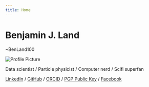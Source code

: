 ```yaml
---
title: Home
---
```


# Benjamin J. Land
~BenLand100

![Profile Picture](/images/profile.jpg)

Data&nbsp;scientist / Particle&nbsp;physicist / Computer&nbsp;nerd / Scifi&nbsp;superfan

[LinkedIn](https://linkedin.com/in/benland100) /
[GitHub](https://github.com/BenLand100/) /
[ORCID](https://orcid.org/0000-0002-1775-6969) /
[PGP Public Key](https://ben.land/benland100.pub) /
[Facebook](https://facebook.com/benland100)
